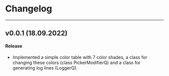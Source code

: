 # Changelog
<!--
Copyright © 2023 Kalynovsky Valentin. All rights reserved.

Licensed under the Apache License, Version 2.0 (the "License");
you may not use this file except in compliance with the License.
You may obtain a copy of the License at

   http://www.apache.org/licenses/LICENSE-2.0

Unless required by applicable law or agreed to in writing, software
distributed under the License is distributed on an "AS IS" BASIS,
WITHOUT WARRANTIES OR CONDITIONS OF ANY KIND, either express or implied.
See the License for the specific language governing permissions and
limitations under the License.
-->
<!--
## vX.X.X (DATE)

#### Bug Fixes:
- [# XXX](https : / / github . com / XXX) DESCRIPTION

#### Invalid Fixed:
- [# XXX](https : / / github . com / XXX) DESCRIPTION

#### Documenting:
- [# XXX](https : / / github . com / XXX) DESCRIPTION

#### Duplicating:
- [# XXX](https : / / github . com / XXX) DESCRIPTION

#### Enhancements:
- [# XXX](https : / / github . com / XXX) DESCRIPTION

---

## v0.1.0 (24.09.2022)

#### Documenting:
- Documented new functionality
- Updated the README.md

#### Enhancements:
- Rewritten functionality:
	- def get_doc()
	- def optimize_origin_doc()
	- def optimize_translated_doc()
	- def split_doc()
	- def join_docs()
	- def translate_docs(translatable_docs: str) -> str
- Renamed:
	- optimize_origin_doc() on optimize_doc()
	- optimize_translated_doc() on restoration_doc()
	- translate_docs() on translate_doc_segment()
- Implemented new functionality:
	- def tagging()
	- def untagging()
	- def translate_docs()
	- def start_global_translate() -> bool
- Combined all functionality into a single class - DoxDocsTranslator
-->
---

## v0.0.1 (18.09.2022)

#### Release
- Implemented a simple color table with 7 color shades, a class for changing these colors (class PickerModifierQ) and a class for generating log lines (LoggerQ).
